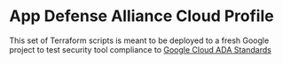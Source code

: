 # App Defense Alliance Cloud Profile

This set of Terraform scripts is meant to be deployed to a fresh Google project to test security tool compliance to [Google Cloud ADA Standards](https://github.com/appdefensealliance/ASA-WG/blob/main/Cloud%20App%20and%20Config%20Profile/Cloud%20App%20and%20Config%20Specification.md)
